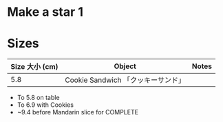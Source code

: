 # Make a star 1

# Sizes
| Size 大小 (cm) | Object                             | Notes |
| --------- | ---------------------------------- | ----- |
| 5.8       | Cookie Sandwich 「クッキーサンド」 |       |

- To 5.8 on table
- To 6.9 with Cookies
- ~9.4 before Mandarin slice for COMPLETE
